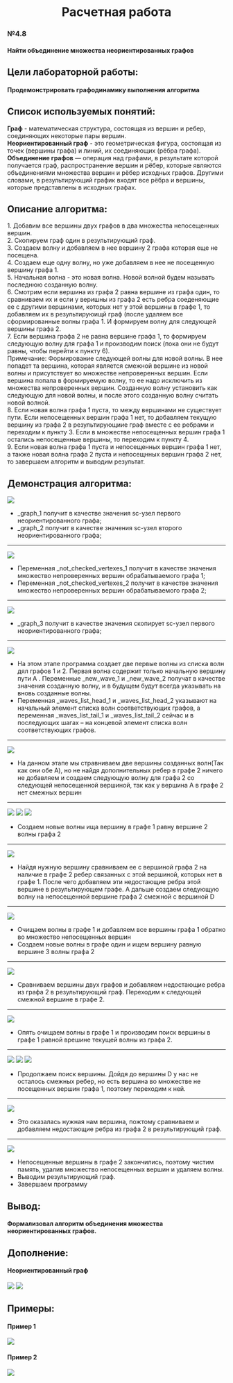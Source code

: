 <h1 align='center'>Расчетная работа</h1>
<h3>№4.8</h3>
<h4>Найти объединение множества неориентированных графов</h4>
<h2>Цели лабораторной работы:</h2>
<h4>Продемонстрировать графодинамику выполнения алгоритма</h4>
<h2>Список используемых понятий:</h2>
<b>Граф</b> - математическая структура, состоящая из вершин и ребер, соединяющих некоторые пары вершин.
<br><b>Неориентированный граф</b> - это геометрическая фигура, состоящая из точек (вершины графа) и линий, их соединяющих (рёбра графа).
<br><b>Объединение графов</b> — операция над графами, в результате которой получается граф, распространение вершин и рёбер, которые являются объединениями множества вершин и рёбер исходных графов. Другими словами, в результирующий график входят все рёбра и вершины, которые представлены в исходных графах.
<h2>Описание алгоритма:</h2>
1. Добавим все вершины двух графов в два множества непосещенных вершин.
<br>2. Скопируем граф один в результирующий граф.
<br>3. Создаем волну и добавляем в нее вершину 2 графа которая еще не посещена.
<br>4. Создаем еще одну волну, но уже добавляем в нее не посещенную вершину графа 1.
<br>5. Начальная волна - это новая волна. Новой волной будем называть последнюю созданную волну.
<br>6. Смотрим если вершина из графа 2 равна вершине из графа один, то сравниваем их и если у веришны из графа 2 есть ребра соеденяющие ее с другими вершинами, которых нет у этой вершины в графе 1, то добавляем их в результируюищй граф (после удаляем все сформированные волны графа 1. И формируем волну для следующей вершины графа 2.
<br>7. Если вершина графа 2 не равна вершине графа 1, то формируем следующую волну для графа 1 и производим поиск (пока они не будут равны, чтобы перейти к  пункту 6).
<br>Примечание: Формирование следующей волны для новой волны. В нее попадет та вершина, которая является смежной вершине из новой волны и присутствует во множестве непроверенных вершин. Если вершина попала в формируемую волну, то ее надо исключить из множества непроверенных вершин. Созданную волну установить как следующую для новой волны, и после этого созданную волну считать новой волной.
<br>8. Если новая волна графа 1 пуста, то между вершинами не существует пути. Если непосещенных вершин графа 1 нет, то добавляем текущую вершину из графа 2 в результирующиие граф вместе с ее ребрами и переходим к пункту 3. Если в множестве непосещенных вершин графа 1 остались непосещенные вершины, то переходим к пункту 4.
<br>9. Если новая волна графа 1 пуста и непосещенных вершин графа 1 нет, а также новая волна графа 2 пуста и непосещнных вершин графа 2 нет, то завершаем алгоритм и выводим результат.
<h2>Демонстрация алгоритма:</h2>
<image src="https://github.com/iis-32170x/RPIIS/blob/%D0%9A%D1%83%D1%87%D1%83%D0%BA_%D0%A2/sem2/%D0%A0%D0%A0/image/1.png?raw=true"></image>
<ul>
<li>_graph_1 получит в качестве значения sc-узел первого неориентированного графа;</li>
<li>_graph_2 получит в качестве значения sc-узел второго неориентированного графа;</li>
</ul>
<hr>
<image src="https://github.com/iis-32170x/RPIIS/blob/%D0%9A%D1%83%D1%87%D1%83%D0%BA_%D0%A2/sem2/%D0%A0%D0%A0/image/2.png?raw=true"></image>
<ul>
<li>Переменная _not_checked_vertexes_1 получит в качестве значения множество непроверенных вершин обрабатываемого графа 1;</li>
<li>Переменная _not_checked_vertexes_2 получит в качестве значения множество непроверенных вершин обрабатываемого графа 2;</li>
</ul>
<hr>
<image src="https://github.com/iis-32170x/RPIIS/blob/%D0%9A%D1%83%D1%87%D1%83%D0%BA_%D0%A2/sem2/%D0%A0%D0%A0/image/3.png?raw=true"></image>
<ul>
<li>_graph_3 получит в качестве значения скопирует sc-узел первого неориентированного графа;</li>
</ul>
<hr>
<image src="https://github.com/iis-32170x/RPIIS/blob/%D0%9A%D1%83%D1%87%D1%83%D0%BA_%D0%A2/sem2/%D0%A0%D0%A0/image/4.png?raw=true"></image>
<ul>
<li>На этом этапе программа создает две первые волны из списка волн дял графов 1 и 2. Первая волна содержит только начальную вершину пути A . Переменные _new_wave_1 и _new_wave_2 получат в качестве значения созданную волну, и в будущем будут всегда указывать на вновь созданные волны.</li>
<li>Переменная _waves_list_head_1 и _waves_list_head_2 указывают на начальный элемент списка волн соответствующих графов, а переменная _waves_list_tail_1 и _waves_list_tail_2 сейчас и в последующих шагах – на концевой элемент списка волн соответствующих графов.</li>
</ul>
<hr>
<image src="https://github.com/iis-32170x/RPIIS/blob/%D0%9A%D1%83%D1%87%D1%83%D0%BA_%D0%A2/sem2/%D0%A0%D0%A0/image/5.png?raw=true"></image>
<ul>
  <li>На данном этапе мы стравниваем две вершины созданных волн(Так как они обе A), но не найдя дополнительных ребер в графе 2 ничего не добавляем и создаем следующую волну для графа 2 со следующей непосещенной вершиной, так как у вершина A в графе 2 нет смежных вершин</li>
</ul>
<hr>
<image src="https://github.com/iis-32170x/RPIIS/blob/%D0%9A%D1%83%D1%87%D1%83%D0%BA_%D0%A2/sem2/%D0%A0%D0%A0/image/6.png?raw=true"></image>
<image src="https://github.com/iis-32170x/RPIIS/blob/%D0%9A%D1%83%D1%87%D1%83%D0%BA_%D0%A2/sem2/%D0%A0%D0%A0/image/7.png?raw=true"></image>
<image src="https://github.com/iis-32170x/RPIIS/blob/%D0%9A%D1%83%D1%87%D1%83%D0%BA_%D0%A2/sem2/%D0%A0%D0%A0/image/8.png?raw=true"></image>
<ul>
  <li>Создаем новые волны ища вершину в графе 1 равну вершине 2 волны графа 2</li>
</ul>
<hr>
<image src="https://github.com/iis-32170x/RPIIS/blob/%D0%9A%D1%83%D1%87%D1%83%D0%BA_%D0%A2/sem2/%D0%A0%D0%A0/image/9.png?raw=true"></image>
<ul>
  <li>Найдя нужную вершину сравниваем ее с вершиной графа 2 на наличие в графе 2 ребер связанных с этой вершиной, которых нет в графе 1. После чего добавляем эти недостающие ребра этой вершине в результирующем графе. А дальше создаем следующую волну на непосещенной вершине графа 2 смежной с вершиной D </li>
</ul>
<hr>
<image src="https://github.com/iis-32170x/RPIIS/blob/%D0%9A%D1%83%D1%87%D1%83%D0%BA_%D0%A2/sem2/%D0%A0%D0%A0/image/10.png?raw=true"></image>
<ul>
  <li>Очищаем волны в графе 1 и добавляем все вершины графа 1 обратно во множество непосещенных вершин</li>
  <li>Создаем новые волны в графе один и ищем вершину равную вершине 3 волны графа 2</li>
</ul>
<hr>
<image src="https://github.com/iis-32170x/RPIIS/blob/%D0%9A%D1%83%D1%87%D1%83%D0%BA_%D0%A2/sem2/%D0%A0%D0%A0/image/11.png?raw=true"></image>
<ul>
  <li>Сравниваем вершины двух графов и добавляем недостающие ребра из графа 2 в результирующий граф. Переходим к следующей смежной вершине в графе 2.</li>
</ul>
<hr>
<image src="https://github.com/iis-32170x/RPIIS/blob/%D0%9A%D1%83%D1%87%D1%83%D0%BA_%D0%A2/sem2/%D0%A0%D0%A0/image/12.png?raw=true"></image>
<ul>
  <li>Опять очищаем волны в графе 1 и производим поиск вершины в графе 1 равной врешине текущей волны из графа 2.</li>
</ul>
<hr>
<image src="https://github.com/iis-32170x/RPIIS/blob/%D0%9A%D1%83%D1%87%D1%83%D0%BA_%D0%A2/sem2/%D0%A0%D0%A0/image/13.png?raw=true"></image>
<image src="https://github.com/iis-32170x/RPIIS/blob/%D0%9A%D1%83%D1%87%D1%83%D0%BA_%D0%A2/sem2/%D0%A0%D0%A0/image/14.png?raw=true"></image>
<image src="https://github.com/iis-32170x/RPIIS/blob/%D0%9A%D1%83%D1%87%D1%83%D0%BA_%D0%A2/sem2/%D0%A0%D0%A0/image/15.png?raw=true"></image>
<ul>
  <li>Продолжаем поиск вершины. Дойдя до вершины D у нас не осталось смежных ребер, но есть вершина во множестве не посещенных вершин графа 1, поэтому переходим к ней.</li>
</ul>
<hr>
<image src="https://github.com/iis-32170x/RPIIS/blob/%D0%9A%D1%83%D1%87%D1%83%D0%BA_%D0%A2/sem2/%D0%A0%D0%A0/image/16.png?raw=true"></image>
<ul>
  <li>Это оказалась нужная нам вершина, пожтому сравниваем и добавляем недостающие ребра из графа 2 в результирующий граф.</li>
</ul>
<hr>
<image src="https://github.com/iis-32170x/RPIIS/blob/%D0%9A%D1%83%D1%87%D1%83%D0%BA_%D0%A2/sem2/%D0%A0%D0%A0/image/17.png?raw=true"></image>
<ul>
  <li>Непосещенные вершины в графе 2 закончились, поэтому чистим память, удалив множество непосещенных вершин и удаляем волны.</li>
  <li>Выводим результирующий граф.</li>
  <li>Завершаем программу</li>
</ul>
<h2>Вывод:</h2>
<h4>Формализовал алгоритм объединения множества неориентированных графов.</h4>
<h2>Дополнение:</h2>
<h4>Неориентированный граф</h4>
<image src="https://github.com/iis-32170x/RPIIS/blob/%D0%9A%D1%83%D1%87%D1%83%D0%BA_%D0%A2/sem2/%D0%A0%D0%A0/image/neo.png?raw=true"></image>
<image src="https://github.com/iis-32170x/RPIIS/blob/%D0%9A%D1%83%D1%87%D1%83%D0%BA_%D0%A2/sem2/%D0%A0%D0%A0/image/neo2.png?raw=true"></image>
<h2>Примеры:</h2>
<h4>Пример 1</h4>
<image src="https://github.com/iis-32170x/RPIIS/blob/%D0%9A%D1%83%D1%87%D1%83%D0%BA_%D0%A2/sem2/%D0%A0%D0%A0/image/pr1.png?raw=true"></image>
<h4>Пример 2</h4>
<image src="https://github.com/iis-32170x/RPIIS/blob/%D0%9A%D1%83%D1%87%D1%83%D0%BA_%D0%A2/sem2/%D0%A0%D0%A0/image/pr2.png?raw=true"></image>


